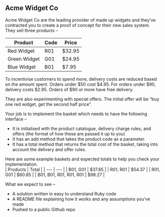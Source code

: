 ## Acme Widget Co

Acme Widget Co are the leading provider of made up widgets and they’ve contracted you to create a proof of concept for their new sales system.  
They sell three products –

| Product      | Code | Price  |
| ------------ | ---- | ------ |
| Red Widget   | R01  | $32.95 |
| Green Widget | G01  | $24.95 |
| Blue Widget  | B01  | $7.95  |

To incentivise customers to spend more, delivery costs are reduced based on the amount spent. Orders under $50 cost $4.95. For orders under $90, delivery costs $2.95. Orders of $90 or more have free delivery.

They are also experimenting with special offers. The initial offer will be “buy one red widget, get the second half price”.

Your job is to implement the basket which needs to have the following interface –

- It is initialised with the product catalogue, delivery charge rules, and offers (the format of how these are passed it up to you)
- It has an add method that takes the product code as a parameter.
- It has a total method that returns the total cost of the basket, taking into account the delivery and offer rules.

Here are some example baskets and expected totals to help you check your implementation.  
| Products | Total |
| --- | --- |
| B01, G01 | $37.85 |
| R01, R01 | $54.37 |
| R01, G01 | $60.85 |
| B01, B01, R01, R01, R01 | $98.27 |

What we expect to see –

- A solution written in easy to understand Ruby code
- A README file explaining how it works and any assumptions you’ve made
- Pushed to a public Github repo
